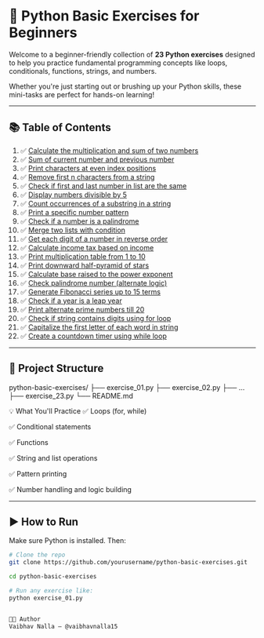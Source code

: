 # 🐍 Python Basic Exercises for Beginners

Welcome to a beginner-friendly collection of **23 Python exercises** designed to help you practice fundamental programming 
concepts like loops, conditionals, functions, strings, and numbers.

Whether you're just starting out or brushing up your Python skills, these mini-tasks are perfect for hands-on learning!

---

## 📚 Table of Contents

1. ✅ [Calculate the multiplication and sum of two numbers](./exercise_01.py)
2. ✅ [Sum of current number and previous number](./exercise_02.py)
3. ✅ [Print characters at even index positions](./exercise_03.py)
4. ✅ [Remove first n characters from a string](./exercise_04.py)
5. ✅ [Check if first and last number in list are the same](./exercise_05.py)
6. ✅ [Display numbers divisible by 5](./exercise_06.py)
7. ✅ [Count occurrences of a substring in a string](./exercise_07.py)
8. ✅ [Print a specific number pattern](./exercise_08.py)
9. ✅ [Check if a number is a palindrome](./exercise_09.py)
10. ✅ [Merge two lists with condition](./exercise_10.py)
11. ✅ [Get each digit of a number in reverse order](./exercise_11.py)
12. ✅ [Calculate income tax based on income](./exercise_12.py)
13. ✅ [Print multiplication table from 1 to 10](./exercise_13.py)
14. ✅ [Print downward half-pyramid of stars](./exercise_14.py)
15. ✅ [Calculate base raised to the power exponent](./exercise_15.py)
16. ✅ [Check palindrome number (alternate logic)](./exercise_16.py)
17. ✅ [Generate Fibonacci series up to 15 terms](./exercise_17.py)
18. ✅ [Check if a year is a leap year](./exercise_18.py)
19. ✅ [Print alternate prime numbers till 20](./exercise_19.py)
20. ✅ [Check if string contains digits using for loop](./exercise_20.py)
21. ✅ [Capitalize the first letter of each word in string](./exercise_21.py)
22. ✅ [Create a countdown timer using while loop](./exercise_22.py)

---

## 📂 Project Structure

python-basic-exercises/
├── exercise_01.py
├── exercise_02.py
├── ...
├── exercise_23.py
└── README.md

💡 What You'll Practice
✅ Loops (for, while)

✅ Conditional statements

✅ Functions

✅ String and list operations

✅ Pattern printing

✅ Number handling and logic building


---

## ▶️ How to Run

Make sure Python is installed. Then:

```bash
# Clone the repo
git clone https://github.com/yourusername/python-basic-exercises.git

cd python-basic-exercises

# Run any exercise like:
python exercise_01.py


🧑‍💻 Author
Vaibhav Nalla – @vaibhavnalla15